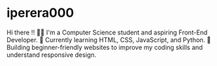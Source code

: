 # iperera000
Hi there !! 👋💬 I'm a Computer Science student and aspiring Front-End Developer. 🧠 Currently learning HTML, CSS, JavaScript, and Python. 🔧 Building beginner-friendly websites to improve my coding skills and understand responsive design.
